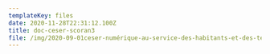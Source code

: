 ```yaml
---
templateKey: files
date: 2020-11-28T22:31:12.100Z
title: doc-ceser-scoran3
file: /img/2020-09-01ceser-numérique-au-service-des-habitants-et-des-territoires.pdf
---
```

